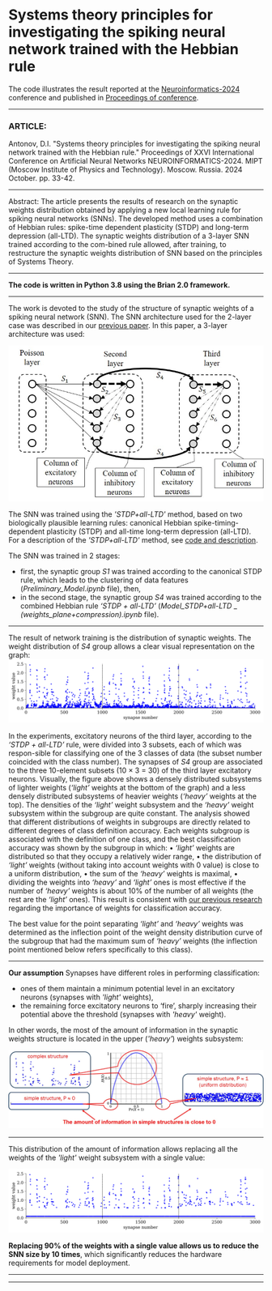 # __Systems theory principles for investigating the spiking neural network trained with the Hebbian rule__   
The code illustrates the result reported at the [Neuroinformatics-2024](https://neuroinfo.ru/index.php/en/) conference and published in [Proceedings of conference](https://www.researchgate.net/publication/385349463_Systems_Theory_principles_for_investigating_the_spiking_neural_network_trained_with_the_Hebbian_rule).
***
### ARTICLE:   
Antonov, D.I. "Systems theory principles for investigating the spiking neural network trained with the Hebbian rule." Proceedings of XXVI International Conference on Artificial Neural Networks NEUROINFORMATICS-2024. MIPT (Moscow Institute of Physics and Technology). Moscow. Russia. 2024 October. pp. 33-42.   
***
Abstract: The article presents the results of research on the synaptic weights distribution obtained by applying a new local learning rule for spiking neural networks (SNNs). The developed method uses a combination of Hebbian rules: spike-time dependent plasticity (STDP) and long-term depression (all-LTD). The synaptic weights distribution of a 3-layer SNN trained according to the com-bined rule allowed, after training, to restructure the synaptic weights distribution of SNN based on the principles of Systems Theory.
***
__The code is written in Python 3.8 using the Brian 2.0 framework.__   
***
The work is devoted to the study of the structure of synaptic weights of a spiking neural network (SNN). The SNN architecture used for the 2-layer case was described in our [previous paper](https://ieeexplore.ieee.org/document/10582358). In this paper, a 3-layer architecture was used:    

![3-layer SNN architecture](3-layer_SNN_architecture.jpg)

The SNN was trained using the _'STDP+all-LTD'_ method, based on two biologically plausible learning rules: canonical Hebbian spike-timing-dependent plasticity (STDP) and all-time long-term depression (all-LTD).    
For a description of the _'STDP+all-LTD'_ method, see [code and description](https://github.com/dmitryanton68/learning_rule_STDP_all-LTD).       

The SNN was trained in 2 stages:    
- first, the synaptic group _S1_ was trained according to the canonical STDP rule, which leads to the clustering of data features (_Preliminary_Model.ipynb_ file), then,    
- in the second stage, the synaptic group _S4_ was trained according to the combined Hebbian rule _‘STDP + all-LTD’_ (_Model_STDP+all-LTD_ _ _(weights_plane+compression).ipynb_ file).

***
The result of network training is the distribution of synaptic weights. The weight distribution of _S4_ group allows a clear visual representation on the graph:   
![initial weight distribution](initial_weight_distribution.svg)

In the experiments, excitatory neurons of the third layer, according to the _‘STDP + all-LTD’_ rule, were divided into 3 subsets, each of which was respon-sible for classifying one of the 3 classes of data (the subset number coincided with the class number). The synapses of _S4_ group are associated to the three 10-element subsets (10 × 3 = 30) of the third layer excitatory neurons.
Visually, the figure above shows a densely distributed subsystems of lighter weights (_‘light’_ weights at the bottom of the graph) and a less densely distributed subsystems of heavier weights (_‘heavy’_ weights at the top).
The densities of the _‘light’_ weight subsystem and the _‘heavy’_ weight subsystem within the subgroup are quite constant. The analysis showed that different distributions of weights in subgroups are directly related to different degrees of class definition accuracy.
Each weights subgroup is associated with the definition of one class, and the best classification accuracy was shown by the subgroup in which:
•	_‘light’_ weights are distributed so that they occupy a relatively wider range,
•	the distribution of _‘light’_ weights (without taking into account weights with 0 value) is close to a uniform distribution,
•	the sum of the _‘heavy’_ weights is maximal,
•	dividing the weights into _‘heavy’_ and _‘light’_ ones is most effective if the number of _‘heavy’_ weights is about 10% of the number of all weights (the rest are the _‘light’_ ones). This result is consistent with [our previous research](https://doi.org/10.1016/j.neunet.2022.09.003) regarding the importance of weights for classification accuracy.    

The best value for the point separating _‘light’_ and _‘heavy’_ weights was determined as the inflection point of the weight density distribution curve of the subgroup that had the maximum sum of _‘heavy’_ weights (the inflection point mentioned below refers specifically to this class).
***
__Our assumption__
Synapses have different roles in performing classification:
- ones of them maintain a minimum potential level in an excitatory neurons (synapses with _'light'_ weights),
- the remaining force excitatory neurons to ‘fire’, sharply increasing their potential above the threshold (synapses with _'heavy'_ weight).

In other words, the most of the amount of information in the synaptic weights structure is located in the upper (_'heavy'_) weights subsystem:

![structure of information](information_in_weight_structure.jpg)
***
This distribution of the amount of information allows replacing all the weights of the _'light'_ weight subsystem with a single value:

![weight reduction](reduction_of_weight_distribution.svg)

__Replacing 90% of the weights with a single value allows us to reduce the SNN size by 10 times__, which significantly reduces the hardware requirements for model deployment.
***
***




